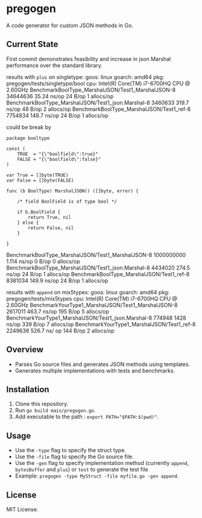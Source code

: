 # pregogen

A code generator for custom JSON methods in Go.

## Current State
First commit demonstrates feasibility and increase in json Marshal performance over the standard library.

results with `plus` on singletype:
goos: linux
goarch: amd64
pkg: pregogen/tests/singletype/bool
cpu: Intel(R) Core(TM) i7-6700HQ CPU @ 2.60GHz
BenchmarkBoolType_MarshalJSON/Test1_MarshalJSON-8         	34644636	        35.24 ns/op	      24 B/op	       1 allocs/op
BenchmarkBoolType_MarshalJSON/Test1_json.Marshal-8        	 3460633	       319.7 ns/op	      48 B/op	       2 allocs/op
BenchmarkBoolType_MarshalJSON/Test1_ref-8                 	 7754834	       148.7 ns/op	      24 B/op	       1 allocs/op

could be break by
```
package booltype

const (
	TRUE  = "{\"boolfield\":true}"
	FALSE = "{\"boolfield\":false}"
)

var True = []byte(TRUE)
var False = []byte(FALSE)

func (b BoolType) MarshalJSON() ([]byte, error) {

	/* field BoolField is of type bool */

	if b.BoolField {
		return True, nil
	} else {
		return False, nil
	}

}
```
BenchmarkBoolType_MarshalJSON/Test1_MarshalJSON-8         	1000000000	         1.114 ns/op	       0 B/op	       0 allocs/op
BenchmarkBoolType_MarshalJSON/Test1_json.Marshal-8        	 4434020	       274.5 ns/op	      24 B/op	       1 allocs/op
BenchmarkBoolType_MarshalJSON/Test1_ref-8                 	 8381034	       149.9 ns/op	      24 B/op	       1 allocs/op

results with `append` on mix5types:
goos: linux
goarch: amd64
pkg: pregogen/tests/mix5types
cpu: Intel(R) Core(TM) i7-6700HQ CPU @ 2.60GHz
BenchmarkYourType1_MarshalJSON/Test1_MarshalJSON-8         	 2617011	       463.7 ns/op	     195 B/op	       5 allocs/op
BenchmarkYourType1_MarshalJSON/Test1_json.Marshal-8        	  774948	      1428 ns/op	     339 B/op	       7 allocs/op
BenchmarkYourType1_MarshalJSON/Test1_ref-8                 	 2249636	       526.7 ns/
op	     144 B/op	       2 allocs/op

## Overview
- Parses Go source files and generates JSON methods using templates.
- Generates multiple implementations with tests and benchmarks.

## Installation
1. Clone this repository.
2. Run `go build main/pregogen.go`.
3. Add executable to the path : `export PATH="$PATH:$(pwd)"`.

## Usage
- Use the `-type` flag to specify the struct type.
- Use the `-file` flag to specify the Go source file.
- Use the `-gen`  flag to specify implementation method (currently `append`, `bytesBuffer` and `plus`) or `test` to generate the test file
- Example: `pregogen -type MyStruct -file myfile.go -gen append`.

## License
MIT License.